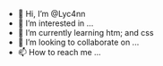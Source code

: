 - 👋 Hi, I’m @Lyc4nn
- 👀 I’m interested in ...
- 🌱 I’m currently learning htm; and css
- 💞️ I’m looking to collaborate on ...
- 📫 How to reach me ...

<!---
Lyc4nn/Lyc4nn is a ✨ special ✨ repository because its `README.md` (this file) appears on your GitHub profile.
You can click the Preview link to take a look at your changes.
--->
